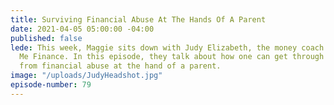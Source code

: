 ```yaml
---
title: Surviving Financial Abuse At The Hands Of A Parent
date: 2021-04-05 05:00:00 -04:00
published: false
lede: This week, Maggie sits down with Judy Elizabeth, the money coach behind Hear
  Me Finance. In this episode, they talk about how one can get through and recover
  from financial abuse at the hand of a parent.
image: "/uploads/JudyHeadshot.jpg"
episode-number: 79
---
```


